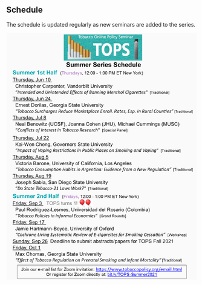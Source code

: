 ## Schedule

The schedule is updated regularly as new seminars are added to the series.

<img src="schedule_summer_2021.png" width="700"/>
